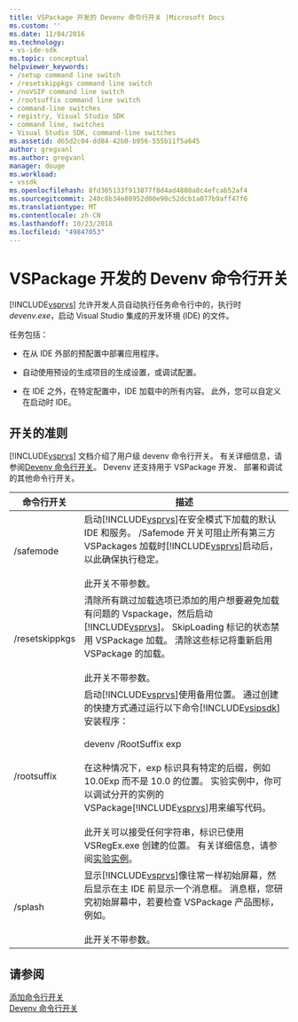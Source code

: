 ```yaml
---
title: VSPackage 开发的 Devenv 命令行开关 |Microsoft Docs
ms.custom: ''
ms.date: 11/04/2016
ms.technology:
- vs-ide-sdk
ms.topic: conceptual
helpviewer_keywords:
- /setup command line switch
- /resetskippkgs command line switch
- /noVSIP command line switch
- /rootsuffix command line switch
- command-line switches
- registry, Visual Studio SDK
- command line, switches
- Visual Studio SDK, command-line switches
ms.assetid: d65d2c04-dd84-42b0-b956-555b11f5a645
author: gregvanl
ms.author: gregvanl
manager: douge
ms.workload:
- vssdk
ms.openlocfilehash: 8fd305133f913877f8d4ad4808a8c4efcab52af4
ms.sourcegitcommit: 240c8b34e80952d00e90c52dcb1a077b9aff47f6
ms.translationtype: MT
ms.contentlocale: zh-CN
ms.lasthandoff: 10/23/2018
ms.locfileid: "49847053"
---
```

# <a name="devenv-command-line-switches-for-vspackage-development"></a>VSPackage 开发的 Devenv 命令行开关
[!INCLUDE[vsprvs](../code-quality/includes/vsprvs_md.md)] 允许开发人员自动执行任务命令行中的，执行时*devenv.exe*，启动 Visual Studio 集成的开发环境 (IDE) 的文件。  

 任务包括：  

-   在从 IDE 外部的预配置中部署应用程序。  

-   自动使用预设的生成项目的生成设置，或调试配置。  

-   在 IDE 之外，在特定配置中，IDE 加载中的所有内容。 此外，您可以自定义在启动时 IDE。  

## <a name="guidelines-for-switches"></a>开关的准则  
 [!INCLUDE[vsprvs](../code-quality/includes/vsprvs_md.md)] 文档介绍了用户级 devenv 命令行开关。 有关详细信息，请参阅[Devenv 命令行开关](../ide/reference/devenv-command-line-switches.md)。 Devenv 还支持用于 VSPackage 开发、 部署和调试的其他命令行开关。  


| 命令行开关 | 描述 |
|---------------------| - |
| /safemode | 启动[!INCLUDE[vsprvs](../code-quality/includes/vsprvs_md.md)]在安全模式下加载的默认 IDE 和服务。 /Safemode 开关可阻止所有第三方 VSPackages 加载时[!INCLUDE[vsprvs](../code-quality/includes/vsprvs_md.md)]启动后，以此确保执行稳定。<br /><br /> 此开关不带参数。 |
| /resetskippkgs | 清除所有跳过加载选项已添加的用户想要避免加载有问题的 Vspackage，然后启动[!INCLUDE[vsprvs](../code-quality/includes/vsprvs_md.md)]。 SkipLoading 标记的状态禁用 VSPackage 加载。 清除这些标记将重新启用 VSPackage 的加载。<br /><br /> 此开关不带参数。 |
| /rootsuffix | 启动[!INCLUDE[vsprvs](../code-quality/includes/vsprvs_md.md)]使用备用位置。 通过创建的快捷方式通过运行以下命令[!INCLUDE[vsipsdk](../extensibility/includes/vsipsdk_md.md)]安装程序：<br /><br /> devenv /RootSuffix exp<br /><br /> 在这种情况下，exp 标识具有特定的后缀，例如 10.0Exp 而不是 10.0 的位置。 实验实例中，你可以调试分开的实例的 VSPackage[!INCLUDE[vsprvs](../code-quality/includes/vsprvs_md.md)]用来编写代码。<br /><br /> 此开关可以接受任何字符串，标识已使用 VSRegEx.exe 创建的位置。 有关详细信息，请参阅[实验实例](../extensibility/the-experimental-instance.md)。 |
| /splash | 显示[!INCLUDE[vsprvs](../code-quality/includes/vsprvs_md.md)]像往常一样初始屏幕，然后显示在主 IDE 前显示一个消息框。 消息框，您研究初始屏幕中，若要检查 VSPackage 产品图标，例如。<br /><br /> 此开关不带参数。 |

## <a name="see-also"></a>请参阅  
 [添加命令行开关](../extensibility/adding-command-line-switches.md)   
 [Devenv 命令行开关](../ide/reference/devenv-command-line-switches.md)